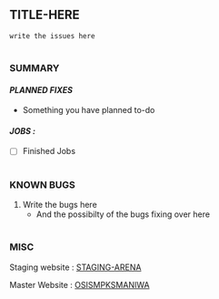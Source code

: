 <!---
OSISMPK SMANIWA DATACORE SETS
Please use this Tamplate to create a ISSUES
-->

## TITLE-HERE

`
write the issues here
`
#

### SUMMARY

#### ***PLANNED FIXES***

- Something you have planned to-do

#### ***JOBS :***

- [ ] Finished Jobs

<!---
Mark the checkbox to mark that have finished
-->
#

### KNOWN BUGS

1. Write the bugs here
   - And the possibilty of the bugs fixing over here
   
#

### MISC

Staging website : [STAGING-ARENA](https://stagingarena.firebaseapp.com)

Master Website : [OSISMPKSMANIWA](https://osismpksmaniwa.web.id)
